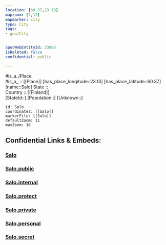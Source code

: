 ```yaml
---
location: [60.37,23.13] 
mapzoom: [7,12] 
mapmarker: city 
type: City
tags:
- geo/City


SpocWebEntityId: 33888
isDeleted: false
confidential: public

---
```

#is_a_/Place  
#is_a_ :: [[Place]] 
[has_place_longitude::23.13] 
[has_place_latitude::60.37] 
[name::Salo] 
State ::  
Country :: [[Finland]]  
[StateId::] 
[Population::] 
[Unknown::] 


```leaflet
id: Salo
coordinates: [[Salo]] 
markerFile: [[Salo]] 
defaultZoom: 11 
maxZoom: 18
```


## Confidential Links & Embeds: 

### [Salo](/_Standards/Earth/Continent/Europe/Europe~North/Finland/Provinces~Finland/Western_Finland/counties~Western_Finland/Finland_Proper/City/Salo.md) 

### [Salo.public](/_public/Earth/Continent/Europe/Europe~North/Finland/Provinces~Finland/Western_Finland/counties~Western_Finland/Finland_Proper/City/Salo.public.md) 

### [Salo.internal](/_internal/Earth/Continent/Europe/Europe~North/Finland/Provinces~Finland/Western_Finland/counties~Western_Finland/Finland_Proper/City/Salo.internal.md) 

### [Salo.protect](/_protect/Earth/Continent/Europe/Europe~North/Finland/Provinces~Finland/Western_Finland/counties~Western_Finland/Finland_Proper/City/Salo.protect.md) 

### [Salo.private](/_private/Earth/Continent/Europe/Europe~North/Finland/Provinces~Finland/Western_Finland/counties~Western_Finland/Finland_Proper/City/Salo.private.md) 

### [Salo.personal](/_personal/Earth/Continent/Europe/Europe~North/Finland/Provinces~Finland/Western_Finland/counties~Western_Finland/Finland_Proper/City/Salo.personal.md) 

### [Salo.secret](/_secret/Earth/Continent/Europe/Europe~North/Finland/Provinces~Finland/Western_Finland/counties~Western_Finland/Finland_Proper/City/Salo.secret.md)

